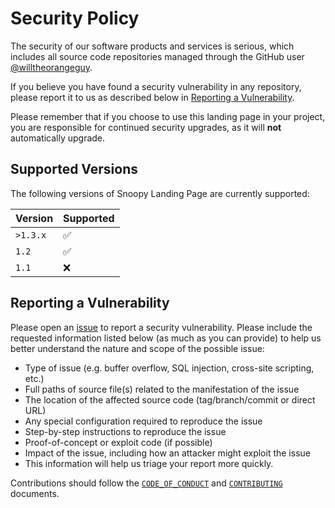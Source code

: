# Security Policy

The security of our software products and services is serious, which includes all source code repositories managed through the GitHub user [@willtheorangeguy](https://github.com/willtheorangeguy/).

If you believe you have found a security vulnerability in any repository, please report it to us as described below in [Reporting a Vulnerability](#reporting-a-vulnerability).

Please remember that if you choose to use this landing page in your project, you are responsible for continued security upgrades, as it will **not** automatically upgrade.

## Supported Versions

The following versions of Snoopy Landing Page are currently supported:

| Version  | Supported          |
| -------- | ------------------ |
| `>1.3.x` | :white_check_mark: |
| `1.2`    | :white_check_mark: |
| `1.1`    | :x:                |

## Reporting a Vulnerability

Please open an [issue](https://github.com/willtheorangeguy/Snoopy-Landing-Page/issues/new) to report a security vulnerability. Please include the requested information listed below (as much as you can provide) to help us better understand the nature and scope of the possible issue:

* Type of issue (e.g. buffer overflow, SQL injection, cross-site scripting, etc.)
* Full paths of source file(s) related to the manifestation of the issue
* The location of the affected source code (tag/branch/commit or direct URL)
* Any special configuration required to reproduce the issue
* Step-by-step instructions to reproduce the issue
* Proof-of-concept or exploit code (if possible)
* Impact of the issue, including how an attacker might exploit the issue
* This information will help us triage your report more quickly.

Contributions should follow the [`CODE_OF_CONDUCT`](CODE_OF_CONDUCT.md) and [`CONTRIBUTING`](CONTRIBUTING.md) documents. 
